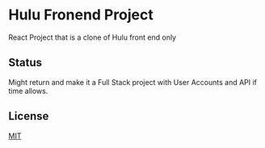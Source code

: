# Hulu Fronend Project
React Project that is a clone of Hulu front end only

## Status
Might return and make it a Full Stack project with User Accounts and API if time allows.


## License
[MIT](https://choosealicense.com/licenses/mit/)
